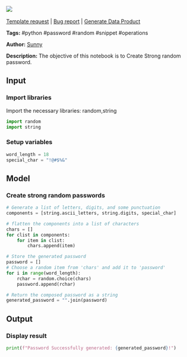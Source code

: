 <a href="https://app.naas.ai/user-redirect/naas/downloader?url=https://raw.githubusercontent.com/jupyter-naas/awesome-notebooks/master/Python/Python_Create_Strong_Random_Password.ipynb" target="_parent"><img src="https://naasai-public.s3.eu-west-3.amazonaws.com/Open_in_Naas_Lab.svg"/></a><br><br><a href="https://github.com/jupyter-naas/awesome-notebooks/issues/new?assignees=&labels=&template=template-request.md&title=Tool+-+Action+of+the+notebook+">Template request</a> | <a href="https://github.com/jupyter-naas/awesome-notebooks/issues/new?assignees=&labels=bug&template=bug_report.md&title=Python+-+Create+Strong+Random+Password:+Error+short+description">Bug report</a> | <a href="https://app.naas.ai/user-redirect/naas/downloader?url=https://raw.githubusercontent.com/jupyter-naas/awesome-notebooks/master/Naas/Naas_Start_data_product.ipynb" target="_parent">Generate Data Product</a>

**Tags:** #python #password #random #snippet #operations 

**Author:** [Sunny](https://www.linkedin.com/in/sunny-chugh-ab1630177/)

**Description:** The objective of this notebook is to Create Strong random password. 

## Input 

### Import libraries
Import the necessary libraries: random,string


```python
import random
import string
```

### Setup variables


```python
word_length = 18
special_char = "!@#$%&"
```

## Model

### Create strong random passwords


```python
# Generate a list of letters, digits, and some punctuation
components = [string.ascii_letters, string.digits, special_char]

# flatten the components into a list of characters
chars = []
for clist in components:
    for item in clist:
        chars.append(item)

# Store the generated password
password = []
# Choose a random item from 'chars' and add it to 'password'
for i in range(word_length):
    rchar = random.choice(chars)
    password.append(rchar)

# Return the composed password as a string
generated_password = "".join(password)
```

## Output

### Display result


```python
print(f"Password Successfully generated: {generated_password}!")
```
